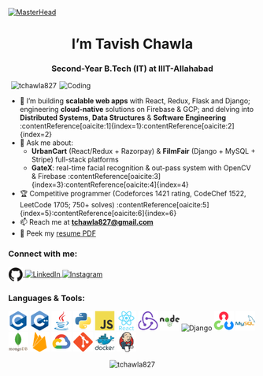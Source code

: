 [![MasterHead](https://developers.giphy.com/branch/master/static/api-512d36c09662682717108a38bbb5c57d.gif)](https://www.linkedin.com/in/tavish-chawla-3b1673278/)

<h1 align="center">I’m Tavish Chawla</h1>
<h3 align="center">Second-Year B.Tech (IT) at IIIT-Allahabad</h3>

<img align="right" alt="Coding" width="400" src="https://cdn.dribbble.com/users/1708816/screenshots/15637256/media/f9826f0af8a49462f048262a8502035b.gif">

<p align="center">
  <img src="https://komarev.com/ghpvc/?username=tchawla827&label=Profile%20views&color=0e75b6&style=flat" alt="tchawla827" />
</p>

- 🌱 I’m building **scalable web apps** with React, Redux, Flask and Django; engineering **cloud-native** solutions on Firebase & GCP; and delving into **Distributed Systems**, **Data Structures** & **Software Engineering** :contentReference[oaicite:1]{index=1}:contentReference[oaicite:2]{index=2}  
- 💬 Ask me about:
  - **UrbanCart** (React/Redux + Razorpay) & **FilmFair** (Django + MySQL + Stripe) full-stack platforms  
  - **GateX**: real-time facial recognition & out-pass system with OpenCV & Firebase :contentReference[oaicite:3]{index=3}:contentReference[oaicite:4]{index=4}  
- 🏆 Competitive programmer (Codeforces 1421 rating, CodeChef 1522, LeetCode 1705; 750+ solves) :contentReference[oaicite:5]{index=5}:contentReference[oaicite:6]{index=6}  
- 📫 Reach me at **tchawla827@gmail.com**  
- 📄 Peek my [resume PDF](https://drive.google.com/file/d/17nZrFx52kE2puSIfJeAFFxK_51fPdjB2/view?usp=sharing)

<h3 align="left">Connect with me:</h3>
<p align="left">
  <a href="https://github.com/tchawla827" target="_blank">
    <img align="center" src="https://raw.githubusercontent.com/devicons/devicon/master/icons/github/github-original.svg" alt="GitHub" height="30" width="30" />
  </a>
  <a href="https://www.linkedin.com/in/tavish-chawla-3b1673278/" target="_blank">
    <img align="center" src="https://raw.githubusercontent.com/rahuldkjain/github-profile-readme-generator/master/src/images/icons/Social/linked-in-alt.svg" alt="LinkedIn" height="30" width="30" />
  </a>
  <a href="https://instagram.com/tchawla827" target="_blank">
    <img align="center" src="https://raw.githubusercontent.com/rahuldkjain/github-profile-readme-generator/master/src/images/icons/Social/instagram.svg" alt="Instagram" height="30" width="30" />
  </a>
</p>



<h3 align="left">Languages &amp; Tools:</h3>
<p align="left">
  <img src="https://raw.githubusercontent.com/devicons/devicon/master/icons/c/c-original.svg"                   alt="C"       width="40" height="40"/>
  <img src="https://raw.githubusercontent.com/devicons/devicon/master/icons/cplusplus/cplusplus-original.svg"       alt="C++"     width="40" height="40"/>
  <img src="https://raw.githubusercontent.com/devicons/devicon/master/icons/java/java-original.svg"               alt="Java"    width="40" height="40"/>
  <img src="https://raw.githubusercontent.com/devicons/devicon/master/icons/python/python-original.svg"           alt="Python"  width="40" height="40"/>
  <img src="https://raw.githubusercontent.com/devicons/devicon/master/icons/javascript/javascript-original.svg"   alt="JavaScript" width="40" height="40"/>
  <img src="https://raw.githubusercontent.com/devicons/devicon/master/icons/react/react-original-wordmark.svg"     alt="React"   width="40" height="40"/>
  <img src="https://raw.githubusercontent.com/devicons/devicon/master/icons/redux/redux-original.svg"               alt="Redux"   width="40" height="40"/>
  <img src="https://raw.githubusercontent.com/devicons/devicon/master/icons/nodejs/nodejs-original-wordmark.svg"   alt="Node.js" width="40" height="40"/>
  <!-- plain-wordmark version of Django -->
  <img src="https://cdn.jsdelivr.net/gh/devicons/devicon/icons/django/django-plain-wordmark.svg"                   alt="Django"  width="40" height="40"/>
  <img src="https://raw.githubusercontent.com/devicons/devicon/master/icons/opencv/opencv-original.svg"             alt="OpenCV"  width="40" height="40"/>
  <img src="https://raw.githubusercontent.com/devicons/devicon/master/icons/mysql/mysql-original-wordmark.svg"     alt="MySQL"   width="40" height="40"/>
  <img src="https://raw.githubusercontent.com/devicons/devicon/master/icons/mongodb/mongodb-original-wordmark.svg" alt="MongoDB" width="40" height="40"/>
  <img src="https://raw.githubusercontent.com/devicons/devicon/master/icons/firebase/firebase-plain.svg"            alt="Firebase" width="40" height="40"/>
  <img src="https://raw.githubusercontent.com/devicons/devicon/master/icons/googlecloud/googlecloud-original.svg"   alt="GCP"     width="40" height="40"/>
  <img src="https://raw.githubusercontent.com/devicons/devicon/master/icons/git/git-original.svg"                   alt="Git"     width="40" height="40"/>
  <img src="https://raw.githubusercontent.com/devicons/devicon/master/icons/docker/docker-original-wordmark.svg"   alt="Docker"  width="40" height="40"/>
  <img src="https://raw.githubusercontent.com/devicons/devicon/master/icons/jenkins/jenkins-original.svg"           alt="Jenkins" width="40" height="40"/>
</p>


<p align="center">
  <img src="https://github-readme-stats.vercel.app/api/top-langs?username=tchawla827&show_icons=true&locale=en&layout=compact" alt="tchawla827" />
</p>
